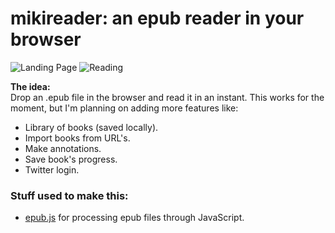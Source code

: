 # mikireader: an epub reader in your browser

![Landing Page](http://i.imgur.com/BhMq8Oy.png)
![Reading](http://i.imgur.com/H79BAFq.png)


**The idea:**  
Drop an .epub file in the browser and read it in an instant. This works for the moment, but I'm planning on adding more features like:  
* Library of books (saved locally).
* Import books from URL's.
* Make annotations.
* Save book's progress.
* Twitter login.



### Stuff used to make this:

 * [epub.js](https://github.com/futurepress/epub.js/) for processing epub files through JavaScript.
